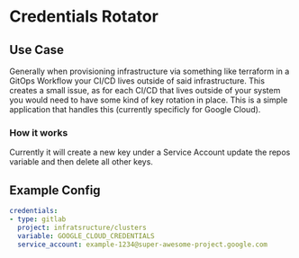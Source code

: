 # Credentials Rotator


## Use Case

Generally when provisioning infrastructure via something like terraform in
a GitOps Workflow your CI/CD lives outside of said infrastructure. This creates
a small issue, as for each CI/CD that lives outside of your system you would
need to have some kind of key rotation in place. This is a simple application
that handles this (currently specificly for Google Cloud).

### How it works

Currently it will create a new key under a Service Account update the repos variable and then delete all other keys.

## Example Config

```yaml
credentials:
- type: gitlab
  project: infratsructure/clusters
  variable: GOOGLE_CLOUD_CREDENTIALS
  service_account: example-1234@super-awesome-project.google.com
```
